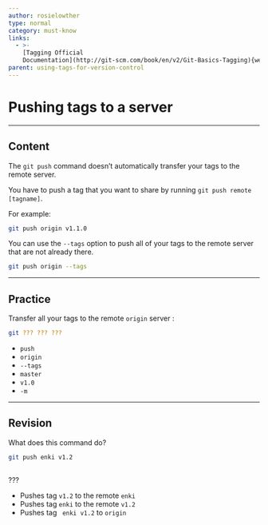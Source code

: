 ```yaml
---
author: rosielowther
type: normal
category: must-know
links:
  - >-
    [Tagging Official
    Documentation](http://git-scm.com/book/en/v2/Git-Basics-Tagging){website}
parent: using-tags-for-version-control
---
```


# Pushing tags to a server


---

## Content

The `git push` command doesn’t automatically transfer your tags to the remote server. 

You have to push a tag that you want to share by running `git push remote [tagname]`. 

For example:

```bash
git push origin v1.1.0
```

You can use the `--tags` option to push all of your tags to the remote server that are not already there.

```bash
git push origin --tags
```


---

## Practice

Transfer all your tags to the remote  `origin` server :

```bash
git ??? ??? ???
```

* `push`
* `origin`
* `--tags`
* `master`
* `v1.0`
* `-m`


---

## Revision

What does this command do?

```bash
git push enki v1.2
 
```

???

* Pushes tag `v1.2` to the remote `enki`
* Pushes tag `enki` to the remote `v1.2`
* Pushes tag ` enki v1.2` to `origin`
